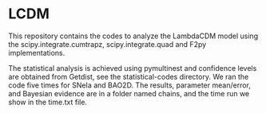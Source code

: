 # LCDM
This repository contains the codes to analyze the LambdaCDM model using the scipy.integrate.cumtrapz, scipy.integrate.quad and F2py implementations.

The statistical analysis is achieved using pymultinest and confidence levels are obtained from Getdist, see the statistical-codes directory. We ran the code five times for SNeIa and BAO2D. The results, parameter mean/error, and Bayesian evidence are in a folder named chains, and the time run we show in the time.txt file. 
